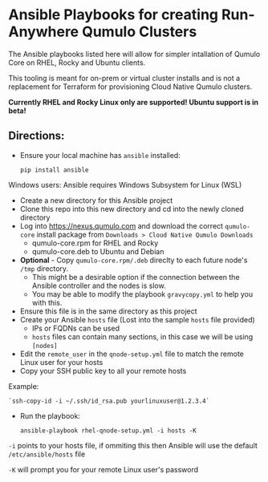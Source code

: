 # Ansible Playbooks for creating Run-Anywhere Qumulo Clusters

The Ansible playbooks listed here will allow for simpler intallation of Qumulo Core on RHEL, Rocky and Ubuntu clients.

This tooling is meant for on-prem or virtual cluster installs and is not a replacement for Terraform for provisioning Cloud
Native Qumulo clusters.

**Currently RHEL and Rocky Linux only are supported!  Ubuntu support is in beta!**

## Directions:

- Ensure your local machine has `ansible` installed:

    `pip install ansible`

Windows users: Ansible requires Windows Subsystem for Linux (WSL)

- Create a new directory for this Ansible project
- Clone this repo into this new directory and cd into the newly cloned directory
- Log into https://nexus.qumulo.com and download the correct `qumulo-core` install package from `Downloads > Cloud Native Qumulo Downloads`
    - qumulo-core.rpm for RHEL and Rocky
    - qumulo-core.deb to Ubuntu and Debian
- **Optional** - Copy `qumulo-core.rpm/.deb` direclty to each future node's `/tmp` directory.
    - This might be a desirable option if the connection between the Ansible controller and the nodes is slow.
    - You may be able to modify the playbook `gravycopy.yml` to help you with this.
- Ensure this file is in the same directory as this project
- Create your Ansible `hosts` file (Lost into the sample `hosts` file provided)
    - IPs or FQDNs can be used
    - `hosts` files can contain many sections, in this case we will be using `[nodes]`
- Edit the `remote_user` in the `qnode-setup.yml` file to match the remote Linux user for your hosts
- Copy your SSH public key to all your remote hosts

Example:

    `ssh-copy-id -i ~/.ssh/id_rsa.pub yourlinuxuser@1.2.3.4`

- Run the playbook:

    `ansible-playbook rhel-qnode-setup.yml -i hosts -K`

`-i` points to your hosts file, if ommiting this then Ansible will use the default `/etc/ansible/hosts` file

`-K` will prompt you for your remote Linux user's password